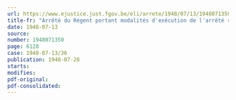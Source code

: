 ```yaml
---
url: https://www.ejustice.just.fgov.be/eli/arrete/1948/07/13/1948071350/justel
title-fr: "Arrêté du Régent portant modalités d'exécution de l'arrêté royal n° 80 du 28 novembre 1939, confirmé par la loi du 16 juin 1947 et modifié par l'arrêté-loi du 28 février 1947 complétant et modifiant la loi du 5 juin 1868 relative à la liberté du travail des matières d'or et d'argent et instituant la garantie obligatoire du titre de certains ouvrages en métaux précieux"
date: 1948-07-13
source:
number: 1948071350
page: 6128
case: 1948-07-13/36
publication: 1948-07-28
starts:
modifies:
pdf-original:
pdf-consolidated:
---
```


